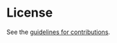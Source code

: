# License

See the
[guidelines for contributions](https://github.com/boucadair/draft-boucadair-veloce-yang/blob/main/CONTRIBUTING.md).
